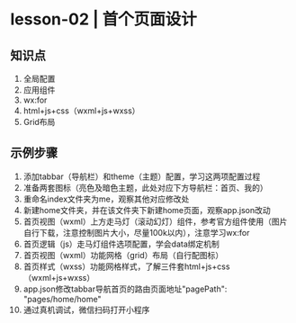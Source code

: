 # lesson-02 | 首个页面设计

## 知识点
01. 全局配置
02. 应用组件
03. wx:for
04. html+js+css（wxml+js+wxss）
05. Grid布局

## 示例步骤
01. 添加tabbar（导航栏）和theme（主题）配置，学习这两项配置过程
02. 准备两套图标（亮色及暗色主题，此处对应下方导航栏：首页、我的）
03. 重命名index文件夹为me，观察其他对应修改处
04. 新建home文件夹，并在该文件夹下新建home页面，观察app.json改动
05. 首页视图（wxml）上方走马灯（滚动幻灯）组件，参考官方组件使用（图片自行下载，注意控制图片大小，尽量100k以内），注意学习wx:for
06. 首页逻辑（js）走马灯组件选项配置，学会data绑定机制
07. 首页视图（wxml）功能网格（grid）布局（自行配图标）
08. 首页样式（wxss）功能网格样式，了解三件套html+js+css（wxml+js+wxss）
09. app.json修改tabbar导航首页的路由页面地址"pagePath": "pages/home/home"
10. 通过真机调试，微信扫码打开小程序



